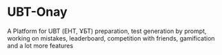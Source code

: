 # UBT-Onay
A Platform for UBT (ЕНТ, ҰБТ) preparation, test generation by prompt, working on mistakes, leaderboard, competition with friends, gamification and a lot more features
